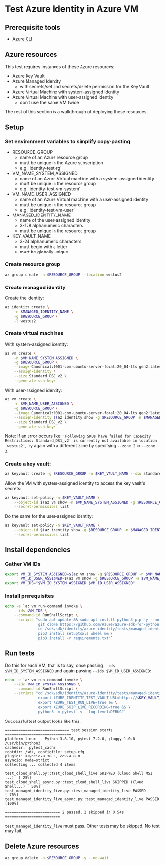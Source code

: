 # Test Azure Identity in Azure VM

## Prerequisite tools
- [Azure CLI](https://docs.microsoft.com/cli/azure/install-azure-cli?view=azure-cli-latest)

## Azure resources
This test requires instances of these Azure resources:
- Azure Key Vault
- Azure Managed Identity
  - with secrets/set and secrets/delete permission for the Key Vault
- Azure Virtual Machine with system-assigned identity
- Azure Virtual Machine with user-assigned identity
  - don't use the same VM twice

The rest of this section is a walkthrough of deploying these resources.

## Setup

### Set environment variables to simplify copy-pasting
- RESOURCE_GROUP
  - name of an Azure resource group
  - must be unique in the Azure subscription
  - e.g. 'identity-test-rg'
- VM_NAME_SYSTEM_ASSIGNED
  - name of an Azure Virtual machine with a system-assigned identity
  - must be unique in the resource group
  - e.g. 'identity-test-vm-system'
- VM_NAME_USER_ASSIGNED
  - name of an Azure Virtual machine with a user-assigned identity
  - must be unique in the resource group
  - e.g. 'identity-test-vm-user'
- MANAGED_IDENTITY_NAME
  - name of the user-assigned identity
  - 3-128 alphanumeric characters
  - must be unique in the resource group
- KEY_VAULT_NAME
  - 3-24 alphanumeric characters
  - must begin with a letter
  - must be globally unique

### Create resource group
```sh
az group create -n $RESOURCE_GROUP --location westus2
```

### Create managed identity
Create the identity:
```sh
az identity create \
    -n $MANAGED_IDENTITY_NAME \
    -g $RESOURCE_GROUP \
    -l westus2
```

### Create virtual machines
With system-assigned identity:
```sh
az vm create \
    -n $VM_NAME_SYSTEM_ASSIGNED \
    -g $RESOURCE_GROUP \
    --image Canonical:0001-com-ubuntu-server-focal:20_04-lts-gen2:latest \
    --assign-identity \
    --size Standard_DS1_v2 \
    --generate-ssh-keys
```

With user-assigned identity:
```sh
az vm create \
    -n $VM_NAME_USER_ASSIGNED \
    -g $RESOURCE_GROUP \
    --image Canonical:0001-com-ubuntu-server-focal:20_04-lts-gen2:latest \
    --assign-identity $(az identity show -g $RESOURCE_GROUP -n $MANAGED_IDENTITY_NAME -o tsv --query id) \
    --size Standard_DS1_v2 \
    --generate-ssh-keys
```

Note: If an error occurs like: `'Following SKUs have failed for Capacity Restrictions: Standard_DS1_v2' is currently not available in location 'westus2'`, try again with a different zone by specifying `--zone 2` or `--zone 3`.

### Create a key vault:
```sh
az keyvault create -g $RESOURCE_GROUP -n $KEY_VAULT_NAME --sku standard
```

Allow the VM with system-assigned identity to access the key vault's secrets:
```sh
az keyvault set-policy -n $KEY_VAULT_NAME \
    --object-id $(az vm show -n $VM_NAME_SYSTEM_ASSIGNED -g $RESOURCE_GROUP --query identity.principalId -o tsv) \
    --secret-permissions list
```

Do the same for the user-assigned identity:
```sh
az keyvault set-policy -n $KEY_VAULT_NAME \
    --object-id $(az identity show -g $RESOURCE_GROUP -n $MANAGED_IDENTITY_NAME --query principalId -o tsv) \
    --secret-permissions list
```

## Install dependencies

### Gather VM IDs
```sh
export VM_ID_SYSTEM_ASSIGNED=$(az vm show -g $RESOURCE_GROUP -n $VM_NAME_SYSTEM_ASSIGNED -o tsv --query id) \
       VM_ID_USER_ASSIGNED=$(az vm show -g $RESOURCE_GROUP -n $VM_NAME_USER_ASSIGNED -o tsv --query id) && \
export VM_IDS="$VM_ID_SYSTEM_ASSIGNED $VM_ID_USER_ASSIGNED"
```

### Install prerequisites
```sh
echo -e `az vm run-command invoke \
    --ids $VM_IDS \
    --command-id RunShellScript \
    --scripts "sudo apt update && sudo apt install python3-pip -y --no-install-recommends && \
               git clone https://github.com/Azure/azure-sdk-for-python.git --depth 1 --single-branch --branch main /sdk && \
               cd /sdk/sdk/identity/azure-identity/tests/managed-identity-live && \
               pip3 install setuptools wheel && \
               pip3 install -r requirements.txt"`
```

## Run tests
Do this for each VM, that is to say, once passing `--ids $VM_ID_SYSTEM_ASSIGNED` and again
passing `--ids $VM_ID_USER_ASSIGNED`:

```sh
echo -e `az vm run-command invoke \
    --ids $VM_ID_SYSTEM_ASSIGNED \
    --command-id RunShellScript \
    --scripts "cd /sdk/sdk/identity/azure-identity/tests/managed-identity-live && \
               export AZURE_IDENTITY_TEST_VAULT_URL=https://$KEY_VAULT_NAME.vault.azure.net && \
               export AZURE_TEST_RUN_LIVE=true && \
               export AZURE_SKIP_LIVE_RECORDING=true && \
               python3 -m pytest -v --log-level=DEBUG"`
```

Successful test output looks like this:
```
============================= test session starts ==============================
platform linux -- Python 3.8.10, pytest-7.2.0, pluggy-1.0.0 -- /usr/bin/python3
cachedir: .pytest_cache
rootdir: /sdk, configfile: setup.cfg
plugins: asyncio-0.20.1, cov-4.0.0
asyncio: mode=strict
collecting ... collected 4 items

test_cloud_shell.py::test_cloud_shell_live SKIPPED (Cloud Shell MSI ...)  [ 25%]
test_cloud_shell_async.py::test_cloud_shell_live SKIPPED (Cloud Shell...) [ 50%]
test_managed_identity_live.py::test_managed_identity_live PASSED          [ 75%]
test_managed_identity_live_async.py::test_managed_identity_live PASSED    [100%]

========================= 2 passed, 2 skipped in 0.54s =========================
```
`test_managed_identity_live` must pass. Other tests may be skipped. No test may fail.

## Delete Azure resources
```sh
az group delete -n $RESOURCE_GROUP -y --no-wait
```
